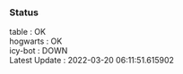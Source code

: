 ### Status


table : OK  
hogwarts : OK  
icy-bot : DOWN  
Latest Update : 2022-03-20 06:11:51.615902
